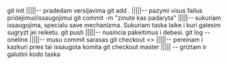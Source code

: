 git init |||||-- pradedam versijavima
git add . |||||-- pazymi visus failus pridejimui/issaugojimui
git commit -m "zinute kas padaryta" |||||-- sukuriam issaugojima, specialu save mechanizma. Sukuriam taska laike i kuri galesim sugryzt jei reiketu.
git push |||||-- nusincia pakeitimus i debesi.
git log --oneline |||||-- musu commit sarasas
git checkout <> |||||-- pereinam i kazkuri pries tai issaugota komita
git checkout master ||||| -- griztam ir galutini kodo taska
